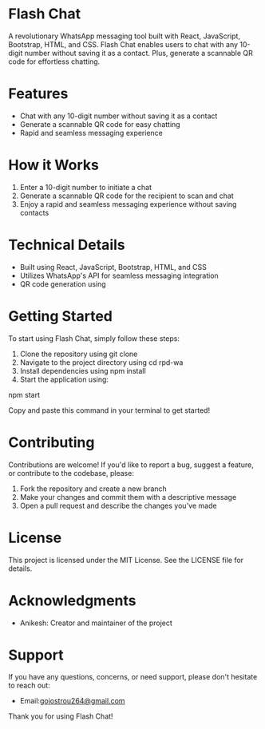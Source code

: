 # Flash Chat

A revolutionary WhatsApp messaging tool built with React, JavaScript, Bootstrap, HTML, and CSS. Flash Chat enables users to chat with any 10-digit number without saving it as a contact. Plus, generate a scannable QR code for effortless chatting.

# Features
- Chat with any 10-digit number without saving it as a contact
- Generate a scannable QR code for easy chatting
- Rapid and seamless messaging experience

# How it Works
1. Enter a 10-digit number to initiate a chat
2. Generate a scannable QR code for the recipient to scan and chat
3. Enjoy a rapid and seamless messaging experience without saving contacts

# Technical Details
- Built using React, JavaScript, Bootstrap, HTML, and CSS
- Utilizes WhatsApp's API for seamless messaging integration
- QR code generation using 

# Getting Started
To start using Flash Chat, simply follow these steps:

1. Clone the repository using git clone 
2. Navigate to the project directory using cd rpd-wa
3. Install dependencies using npm install
4. Start the application using:

npm start

Copy and paste this command in your terminal to get started!

# Contributing
Contributions are welcome! If you'd like to report a bug, suggest a feature, or contribute to the codebase, please:

1. Fork the repository and create a new branch
2. Make your changes and commit them with a descriptive message
3. Open a pull request and describe the changes you've made

# License
This project is licensed under the MIT License. See the LICENSE file for details.

# Acknowledgments
- Anikesh: Creator and maintainer of the project

# Support
If you have any questions, concerns, or need support, please don't hesitate to reach out:

- Email:gojostrou264@gmail.com


Thank you for using Flash Chat!
